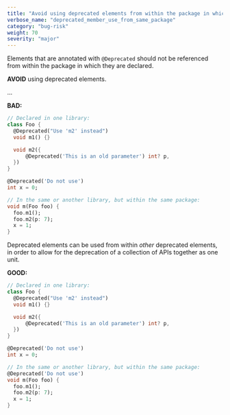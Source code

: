 ```yaml
---
title: "Avoid using deprecated elements from within the package in which they are declared"
verbose_name: "deprecated_member_use_from_same_package"
category: "bug-risk"
weight: 70
severity: "major"
---
```

Elements that are annotated with `@Deprecated` should not be referenced from
within the package in which they are declared.

**AVOID** using deprecated elements.

...

**BAD:**
```dart
// Declared in one library:
class Foo {
  @Deprecated("Use 'm2' instead")
  void m1() {}

  void m2({
      @Deprecated('This is an old parameter') int? p,
  })
}

@Deprecated('Do not use')
int x = 0;

// In the same or another library, but within the same package:
void m(Foo foo) {
  foo.m1();
  foo.m2(p: 7);
  x = 1;
}
```

Deprecated elements can be used from within _other_ deprecated elements, in
order to allow for the deprecation of a collection of APIs together as one unit.

**GOOD:**
```dart
// Declared in one library:
class Foo {
  @Deprecated("Use 'm2' instead")
  void m1() {}

  void m2({
      @Deprecated('This is an old parameter') int? p,
  })
}

@Deprecated('Do not use')
int x = 0;

// In the same or another library, but within the same package:
@Deprecated('Do not use')
void m(Foo foo) {
  foo.m1();
  foo.m2(p: 7);
  x = 1;
}
```

